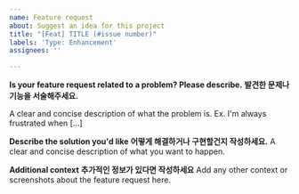 ```yaml
---
name: Feature request
about: Suggest an idea for this project
title: "[Feat] TITLE (#issue number)"
labels: 'Type: Enhancement'
assignees: ''

---
```


**Is your feature request related to a problem? Please describe.**
**발견한 문제나 기능을 서술해주세요.**

A clear and concise description of what the problem is. Ex. I'm always frustrated when [...]

**Describe the solution you'd like**
**어떻게 해결하거나 구현할건지 작성하세요.**
A clear and concise description of what you want to happen.

**Additional context**
**추가적인 정보가 있다면 작성하세요**
Add any other context or screenshots about the feature request here.
